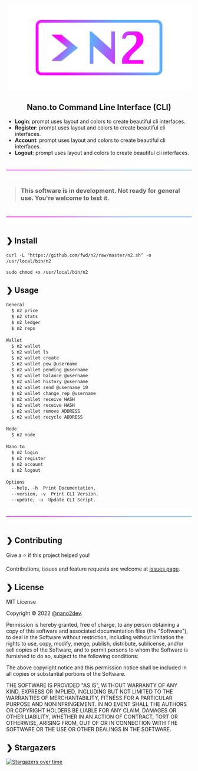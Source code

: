 <p align="center">
  <img src="https://github.com/fwd/n2/raw/master/.github/banner.jpg" alt="Prompts" width="500" />
</p>

<h2 align="center">Nano.to Command Line Interface (CLI)</h2>

* **Login**: prompt uses layout and colors to create beautiful cli interfaces.
* **Register**: prompt uses layout and colors to create beautiful cli interfaces.
* **Account**: prompt uses layout and colors to create beautiful cli interfaces.
* **Logout**: prompt uses layout and colors to create beautiful cli interfaces.

![line](https://github.com/fwd/n2/raw/master/.github/line.png)
 
> ### This software is in development. Not ready for general use. You're welcome to test it.

![line](https://github.com/fwd/n2/raw/master/.github/line.png)

## ❯ Install

```
curl -L "https://github.com/fwd/n2/raw/master/n2.sh" -o /usr/local/bin/n2
```

```
sudo chmod +x /usr/local/bin/n2
```

## ❯ Usage

```
General
  $ n2 price
  $ n2 stats
  $ n2 ledger
  $ n2 reps

Wallet
  $ n2 wallet
  $ n2 wallet ls
  $ n2 wallet create 
  $ n2 wallet pow @username
  $ n2 wallet pending @username
  $ n2 wallet balance @username
  $ n2 wallet history @username
  $ n2 wallet send @username 10 
  $ n2 wallet change_rep @username
  $ n2 wallet receive HASH
  $ n2 wallet receive HASH
  $ n2 wallet remove ADDRESS
  $ n2 wallet recycle ADDRESS

Node
  $ n2 node

Nano.to
  $ n2 login
  $ n2 register
  $ n2 account
  $ n2 logout

Options
  --help, -h  Print Documentation.
  --version, -v  Print CLI Version.
  --update, -u  Update CLI Script.
```

![line](https://github.com/fwd/n2/raw/master/.github/line.png)

## ❯ Contributing

Give a ⭐️ if this project helped you!

Contributions, issues and feature requests are welcome at [issues page](https://github.com/fwd/n2/issues).

## ❯ License

MIT License

Copyright © 2022 [@nano2dev](https://twitter.com/nano2dev).

Permission is hereby granted, free of charge, to any person obtaining a copy
of this software and associated documentation files (the "Software"), to deal
in the Software without restriction, including without limitation the rights
to use, copy, modify, merge, publish, distribute, sublicense, and/or sell
copies of the Software, and to permit persons to whom the Software is
furnished to do so, subject to the following conditions:

The above copyright notice and this permission notice shall be included in all
copies or substantial portions of the Software.

THE SOFTWARE IS PROVIDED "AS IS", WITHOUT WARRANTY OF ANY KIND, EXPRESS OR
IMPLIED, INCLUDING BUT NOT LIMITED TO THE WARRANTIES OF MERCHANTABILITY,
FITNESS FOR A PARTICULAR PURPOSE AND NONINFRINGEMENT. IN NO EVENT SHALL THE
AUTHORS OR COPYRIGHT HOLDERS BE LIABLE FOR ANY CLAIM, DAMAGES OR OTHER
LIABILITY, WHETHER IN AN ACTION OF CONTRACT, TORT OR OTHERWISE, ARISING FROM,
OUT OF OR IN CONNECTION WITH THE SOFTWARE OR THE USE OR OTHER DEALINGS IN THE
SOFTWARE.

## ❯ Stargazers

[![Stargazers over time](https://starchart.cc/fwd/n2.svg)](https://starchart.cc/fwd/n2)
